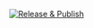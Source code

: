 [![Release & Publish](https://github.com/SeatloN/POBS/actions/workflows/main.yml/badge.svg)](https://github.com/SeatloN/POBS/actions/workflows/main.yml)
